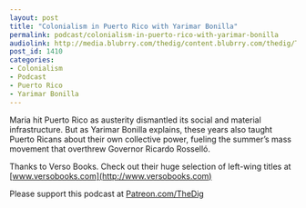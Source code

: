 ```yaml
---
layout: post
title: "Colonialism in Puerto Rico with Yarimar Bonilla"
permalink: podcast/colonialism-in-puerto-rico-with-yarimar-bonilla
audiolink: http://media.blubrry.com/thedig/content.blubrry.com/thedig/The_Dig-EP_227-Bonilla.mp3
post_id: 1410
categories: 
- Colonialism
- Podcast
- Puerto Rico
- Yarimar Bonilla
---
```


Maria hit Puerto Rico as austerity dismantled its social and material infrastructure. But as Yarimar Bonilla explains, these years also taught Puerto Ricans about their own collective power, fueling the summer’s mass movement that overthrew Governor Ricardo Rosselló. 

Thanks to Verso Books. Check out their huge selection of left-wing titles at 
[www.versobooks.com](http://www.versobooks.com)

Please support this podcast at 
[Patreon.com/TheDig](http://Patreon.com/TheDig)